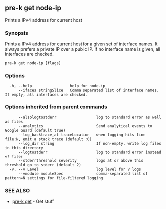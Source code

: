 ## pre-k get node-ip

Prints a IPv4 address for current host

### Synopsis


Prints a IPv4 address for current host for a given set of interface names. It always prefers a private IP over a public IP.
If no interface name is given, all interfaces are checked.

```
pre-k get node-ip [flags]
```

### Options

```
  -h, --help                 help for node-ip
      --ifaces stringSlice   Comma separated list of interface names. If empty, all interfaces are checked.
```

### Options inherited from parent commands

```
      --alsologtostderr                  log to standard error as well as files
      --analytics                        Send analytical events to Google Guard (default true)
      --log_backtrace_at traceLocation   when logging hits line file:N, emit a stack trace (default :0)
      --log_dir string                   If non-empty, write log files in this directory
      --logtostderr                      log to standard error instead of files
      --stderrthreshold severity         logs at or above this threshold go to stderr (default 2)
  -v, --v Level                          log level for V logs
      --vmodule moduleSpec               comma-separated list of pattern=N settings for file-filtered logging
```

### SEE ALSO
* [pre-k get](pre-k_get.md)	 - Get stuff

